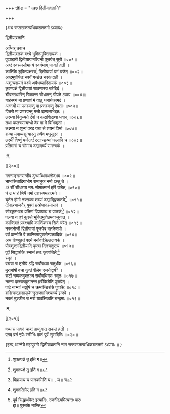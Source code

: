 +++
title = "१७७ द्वितीयाव्रतानि"

+++

\{अथ सप्तसप्तत्यधिकशततमो ऽध्यायः\}

द्वितीयाव्रतानि  
    
 अग्निर् उवाच  
द्वितीयाव्रतकं वक्ष्ये भुक्तिमुक्तिदायकं ।  
पुष्पाहारी द्वितीयायामश्विनौ पूजयेत् सुरौ ॥००१॥  
अब्दं स्वरूपसौभाग्यं स्वर्गभाग् जायते व्रती ।  
कार्त्तिके शुक्तिपक्षस्य[^१] दितीयायां यमं यजेत्   ॥००२॥  
अब्दमुपोषितः स्वर्गं गच्छेन्न नरकं व्रती ।  
अशून्यशयनं वक्ष्ये अवैधव्यादिदायकं ॥००३॥  
कृष्णपक्षे द्वितीयायां श्रावणास्य चरेदिदं   ।  
श्रीवत्सधारिन् श्रिकान्त श्रीधामन् श्रीपते ऽव्यय   ॥००४॥  
गार्हस्थ्यं मा प्रणाशं मे यातु धर्मार्थकामदं   ।  
अग्नयी मा प्रणश्यन्तु मा प्रणश्यन्तु देवताः   ॥००५॥  
पितरो मा प्रणश्यन्तु मत्तो दाम्पत्यभेदतः ।  
लक्ष्म्या वियुज्यते देवो न कदाशिद्यथा भवान् ॥००६॥  
तथा कलत्रसम्बन्धो देव मा मे विभिद्यतां ।  
लक्ष्म्या न शून्यं वरद यथा ते शयनं विभो   ॥००७॥  
शय्या ममाप्यशून्यास्तु तथैव मधुसूदन ।  
लक्ष्मीं विष्णुं यजेदव्दं दद्याच्छय्यां फलानि च   ॥००८॥  
प्रतिमासं च सोमाय दद्यादर्घ्यं समन्त्रकं ।  
    
:न्  
    
[^१]: शुक्तपक्षे तु इति ग॥  

[[२००]]
    
गगनाङ्गणसन्दीप दुग्धाब्धिमथनोद्भव ॥००९॥  
भाभासितादिगाभोग रामानुज नमो ऽस्तु ते ।  
ॐ श्रीं श्रीधराय नमः सोमात्मानं हरिं यजेत्   ॥०१०॥  
घं ढं भं हं श्रियै नमो दशरूपमहात्मने   ।  
घृतेन होमो नक्तञ्च शय्यां दद्याद्द्विजातये[^१]   ॥०११॥  
दीपान्नभाजनैर् युक्तं छत्रोपानहमासनं ।  
सोदकुम्भञ्च प्रतिमां विप्रायाथ च पात्रकं[^२]   ॥०१२॥  
पत्न्या य एवं कुरुते भुक्तिमुक्तिमवाप्नुयात् ।  
कान्तिव्रतं प्रवक्ष्यामि कार्त्तिकस्य सिते चरेत् ॥०१३॥  
नक्तभोजी द्वितीयायां पूजयेद् बलकेशवौ ।  
वर्षं प्राप्नोति वै कान्तिमायुरारोग्यकादिकं ॥०१४॥  
अथ शिष्णुव्रतं वक्ष्ये मनोवाञ्छितदायकं   ।  
पौषशुक्लद्वितीयादि कृत्वा दिनचतुष्टयं ॥०१५॥  
पूर्वं सिद्धार्थकैः स्नानं ततः कृष्णतिलैः[^३]  
स्मृतं ।  
वचया च तृतीये ऽह्नि सर्वौषध्या चतुर्थके ॥०१६॥  
मुरामांषी वचा कुष्ठं शैलेयं रजनीद्वर्य[^४]   ।  
सटी चम्पकमुस्तञ्च सर्वौषधिगणः स्मृतः   ॥०१७॥  
नाम्ना कृष्णाच्युतानन्त हृषीकेशेति पूजयेत्   ।  
पादे नाभ्यां चक्षुषि च क्रमाच्छिरसि पुष्पकैः   ॥०१८॥  
शशिचन्द्रशशाङ्केन्दुसञ्ज्ञाभिश्चार्घ्यं इन्दवे   ।  
नक्तं भुञ्जीत च नरो यावत्तिष्ठति चन्द्रमाः   ॥०१९॥  
    
:न्  
    
[^१]: शय्यां दद्याद्द्वितीयके इति ख॥ , ग॥ , घ॥ , ङ॥ , छ॥ , ज॥ , ञ॥ ,  
ट॥ च  
    
[^२]: विप्रायाथ च पानकमिति घ॥ , ञ॥ च  
    
[^३]: शुक्ततिलैर् इति ग॥  
    
[^४]: पूर्वं सिद्धार्थकैर् इत्यादिः, रजनीद्वयमित्यन्तः पाठः  
झ॥ पुस्तके नास्ति  

[[२०१]]
    
षण्मासं पावनं चाब्दं प्राप्नुयात् सकलं व्रती   ।  
एतद् व्रतं नृपैः स्त्रीभिः कृतं पूर्वं सुरादिभिः   ॥०२०॥  
    
\{इत्य् आग्नेये महापुराणे द्वितीयाव्रतानि नाम सप्तसप्तत्यधिकशततमो ऽध्यायः ॥  }
    